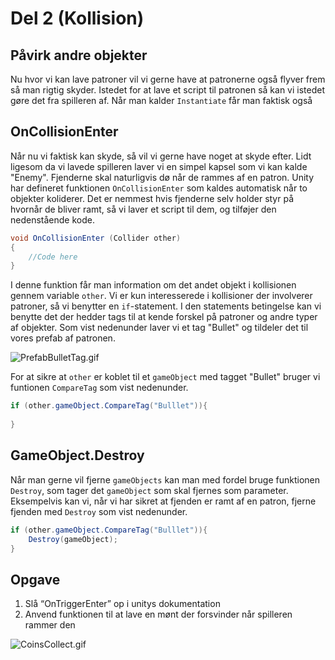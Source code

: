 # Del 2 (Kollision)

## Påvirk andre objekter
Nu hvor vi kan lave patroner vil vi gerne have at patronerne også flyver frem så man rigtig skyder. Istedet for at lave et 
script til patronen så kan vi istedet gøre det fra spilleren af. Når man kalder `Instantiate` får man faktisk også 


## OnCollisionEnter
Når nu vi faktisk kan skyde, så vil vi gerne have noget at skyde efter. Lidt ligesom da vi lavede spilleren laver vi en simpel kapsel
som vi kan kalde "Enemy". Fjenderne skal naturligvis dø når de
rammes af en patron. Unity har defineret funktionen `OnCollisionEnter` som kaldes automatisk når to objekter koliderer.
Det er nemmest hvis fjenderne selv holder styr på hvornår de bliver ramt, så vi laver et script til dem, og tilføjer den nedenstående kode.

```C#
void OnCollisionEnter (Collider other)
{
    //Code here
}
```

I denne funktion får man information om det andet objekt i kollisionen gennem variable `other`. Vi er kun interesserede i 
kollisioner der involverer patroner, så vi benytter en `if`-statement. I den statements betingelse kan vi benytte det der 
hedder tags til at kende forskel på patroner og andre typer af objekter. Som vist nedenunder laver vi et tag "Bullet" og 
tildeler det til vores prefab af patronen.

![PrefabBulletTag.gif](PrefabBulletTag.gif)

For at sikre at `other` er koblet til et `gameObject` med tagget "Bullet" bruger vi funtionen `CompareTag` som vist nedenunder.

```C#
if (other.gameObject.CompareTag("Bulllet")){
    
}
```

## GameObject.Destroy
Når man gerne vil fjerne `gameObjects` kan man med fordel bruge funktionen `Destroy`, som tager det `gameObject` som skal
fjernes som parameter.
Eksempelvis kan vi, når vi har sikret at fjenden er ramt af en patron, fjerne fjenden med `Destroy` som vist nedenunder.

```C#
if (other.gameObject.CompareTag("Bulllet")){
    Destroy(gameObject);
}
```

## Opgave 
1. Slå “OnTriggerEnter” op i unitys dokumentation 
2. Anvend funktionen til at lave en mønt der forsvinder når spilleren rammer den

![CoinsCollect.gif](CoinsCollect.gif)